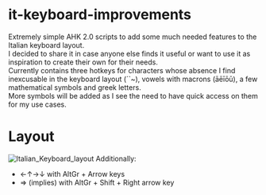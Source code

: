 # it-keyboard-improvements
Extremely simple AHK 2.0 scripts to add some much needed features to the Italian keyboard layout.   
I decided to share it in case anyone else finds it useful or want to use it as inspiration to create their own for their needs.  
Currently contains three hotkeys for characters whose absence I find inexcusable in the keyboard layout (´`~), vowels with macrons (āēīōū), a few mathematical symbols and greek letters.   
More symbols will be added as I see the need to have quick access on them for my use cases.

# Layout
![Italian_Keyboard_layout](https://user-images.githubusercontent.com/100133857/224727323-1d4436c4-c530-460f-a52f-ac3ee7f8b644.svg)
Additionally: 
* ←↑→↓ with AltGr + Arrow keys
* ⇒ (implies) with AltGr + Shift + Right arrow key
